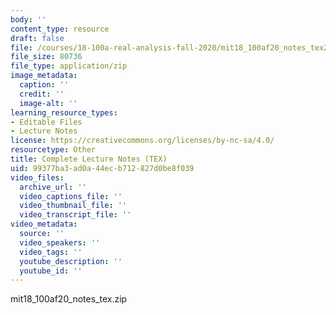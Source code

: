 ```yaml
---
body: ''
content_type: resource
draft: false
file: /courses/18-100a-real-analysis-fall-2020/mit18_100af20_notes_tex2.zip
file_size: 80736
file_type: application/zip
image_metadata:
  caption: ''
  credit: ''
  image-alt: ''
learning_resource_types:
- Editable Files
- Lecture Notes
license: https://creativecommons.org/licenses/by-nc-sa/4.0/
resourcetype: Other
title: Complete Lecture Notes (TEX)
uid: 99377ba3-ad0a-44ec-b712-827d0be8f039
video_files:
  archive_url: ''
  video_captions_file: ''
  video_thumbnail_file: ''
  video_transcript_file: ''
video_metadata:
  source: ''
  video_speakers: ''
  video_tags: ''
  youtube_description: ''
  youtube_id: ''
---
```

mit18\_100af20\_notes\_tex.zip
